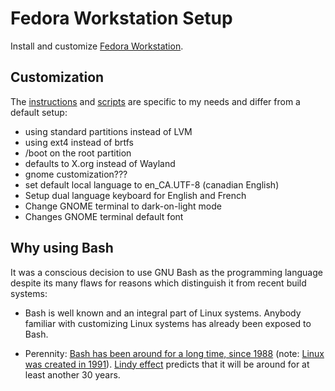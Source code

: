 # Fedora Workstation Setup

Install and customize [Fedora Workstation](https://getfedora.org/en/workstation/).

## Customization
The [instructions](./INSTRUCTIONS/README.md) and [scripts](idempotent) are specific to my needs and differ from a default setup:
* using standard partitions instead of LVM
* using ext4 instead of brtfs
* /boot on the root partition
* defaults to X.org instead of Wayland
* gnome customization???
* set default local language to en\_CA.UTF-8 (canadian English)
* Setup dual language keyboard for English and French
* Change GNOME terminal to dark-on-light mode
* Changes GNOME terminal default font

## Why using Bash

It was a conscious decision to use GNU Bash as the programming language despite its many flaws for reasons which distinguish it from recent build systems:

* Bash is well known and an integral part of Linux systems. Anybody familiar with customizing Linux systems has already been exposed to Bash.

* Perennity: [Bash has been around for a long time, since 1988](https://en.wikipedia.org/wiki/Bash_\(Unix_shell\)#History) (note: [Linux was created in 1991](https://en.wikipedia.org/wiki/Linux#Creation)). [Lindy effect](https://en.wikipedia.org/wiki/Lindy_effect) predicts that it will be around for at least another 30 years.




